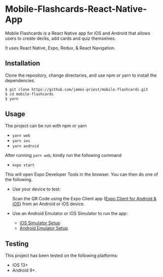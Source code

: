 # Mobile-Flashcards-React-Native-App
Mobile Flashcards is a React Native app for iOS and Android that allows users to create decks, add cards and quiz themselves.

It uses React Native, Expo, Redux, & React Navigation.

<!-- - Live Demo: [Mobile Flashcards on Expo](https://expo.io/@yousefkjm/mobile-flashcards) -->

## Installation

Clone the repository, change directories, and use npm or yarn to install the dependencies.

```bash
$ git clone https://github.com/james-priest/mobile-flashcards.git
$ cd mobile-flashcards
$ yarn 
```

## Usage

The project can be run with npm or yarn

- `yarn web`
- `yarn ios`
- `yarn android`

After running `yarn web`, kindly run the following command
- `expo start`

This will open Expo Developer Tools in the browser.  You can then do one of the following.

- Use your device to test:

    Scan the QR Code using the Expo Client app ([Expo Client for Android & iOS](https://expo.io/tools#client))  from an Android or iOS device.
- Use an Android Emulator or iOS Simulator to run the app:
    - [iOS Simulator Setup](https://docs.expo.io/versions/v33.0.0/introduction/installation/#ios-simulator)
    - [Android Emulator Setup](https://docs.expo.io/versions/v33.0.0/introduction/installation/#android-emulator)

## Testing

This project has been tested on the following platforms:

- iOS 13+
- Android 9+.
